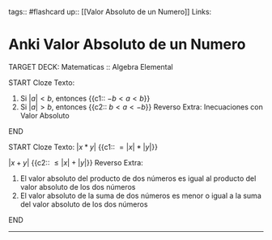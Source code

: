 tags:: #flashcard 
up:: [[Valor Absoluto de un Numero]]
Links: 
# Anki Valor Absoluto de un Numero
TARGET DECK: Matematicas :: Algebra Elemental

START
Cloze
Texto: 
1. Si $|a| < b$, entonces {{c1:: $-b < a < b$}}
2. Si $|a| > b$, entonces {{c2:: $b < a < -b$}}
Reverso Extra: 
Inecuaciones con Valor Absoluto
<!--ID: 1663692110828-->
END

START
Cloze
Texto: 
$|x * y|$ {{c1:: $=| x | * | y |$}}

$|x + y|$ {{c2:: $\leq | x | + | y |$}}
Reverso Extra: 
1. El valor absoluto del producto de dos números es igual al producto del valor absoluto de los dos números
2. El valor absoluto de la suma de dos números es menor o igual a la suma del valor absoluto de los dos números
<!--ID: 1663692110844-->
END
___